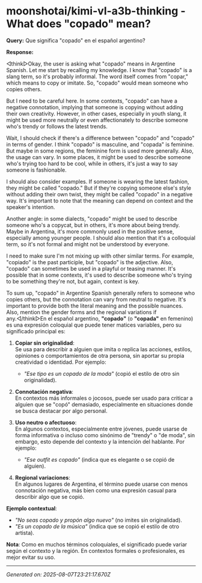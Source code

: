 # moonshotai/kimi-vl-a3b-thinking - What does "copado" mean?

**Query:** Que significa "copado" en el español argentino?



**Response:**

◁think▷Okay, the user is asking what "copado" means in Argentine Spanish. Let me start by recalling my knowledge. I know that "copado" is a slang term, so it's probably informal. The word itself comes from "copar," which means to copy or imitate. So, "copado" would mean someone who copies others.

But I need to be careful here. In some contexts, "copado" can have a negative connotation, implying that someone is copying without adding their own creativity. However, in other cases, especially in youth slang, it might be used more neutrally or even affectionately to describe someone who's trendy or follows the latest trends. 

Wait, I should check if there's a difference between "copado" and "copado" in terms of gender. I think "copado" is masculine, and "copada" is feminine. But maybe in some regions, the feminine form is used more generally. Also, the usage can vary. In some places, it might be used to describe someone who's trying too hard to be cool, while in others, it's just a way to say someone is fashionable.

I should also consider examples. If someone is wearing the latest fashion, they might be called "copado." But if they're copying someone else's style without adding their own twist, they might be called "copado" in a negative way. It's important to note that the meaning can depend on context and the speaker's intention.

Another angle: in some dialects, "copado" might be used to describe someone who's a copycat, but in others, it's more about being trendy. Maybe in Argentina, it's more commonly used in the positive sense, especially among younger people. I should also mention that it's a colloquial term, so it's not formal and might not be understood by everyone.

I need to make sure I'm not mixing up with other similar terms. For example, "copiado" is the past participle, but "copado" is the adjective. Also, "copado" can sometimes be used in a playful or teasing manner. It's possible that in some contexts, it's used to describe someone who's trying to be something they're not, but again, context is key.

To sum up, "copado" in Argentine Spanish generally refers to someone who copies others, but the connotation can vary from neutral to negative. It's important to provide both the literal meaning and the possible nuances. Also, mention the gender forms and the regional variations if any.◁/think▷En el español argentino, **"copado"** (o **"copada"** en femenino) es una expresión coloquial que puede tener matices variables, pero su significado principal es:

1. **Copiar sin originalidad**:  
   Se usa para describir a alguien que imita o replica las acciones, estilos, opiniones o comportamientos de otra persona, sin aportar su propia creatividad o identidad. Por ejemplo:  
   - *"Ese tipo es un *copado* de la moda"* (copió el estilo de otro sin originalidad).  

2. **Connotación negativa**:  
   En contextos más informales o jocosos, puede ser usado para criticar a alguien que se "copó" demasiado, especialmente en situaciones donde se busca destacar por algo personal.  

3. **Uso neutro o afectuoso**:  
   En algunos contextos, especialmente entre jóvenes, puede usarse de forma informativa o incluso como sinónimo de "trendy" o "de moda", sin embargo, esto depende del contexto y la intención del hablante. Por ejemplo:  
   - *"Ese outfit es copado"* (indica que es elegante o se copió de alguien).  

4. **Regional variaciones**:  
   En algunos lugares de Argentina, el término puede usarse con menos connotación negativa, más bien como una expresión casual para describir algo que se copió.  

**Ejemplo contextual**:  
- *"No seas *copado* y propón algo nuevo"* (no imites sin originalidad).  
- *"Es un *copado* de la música"* (indica que se copió el estilo de otro artista).  

**Nota**: Como en muchos términos coloquiales, el significado puede variar según el contexto y la región. En contextos formales o profesionales, es mejor evitar su uso.

---
*Generated on: 2025-08-07T23:21:17.670Z*
